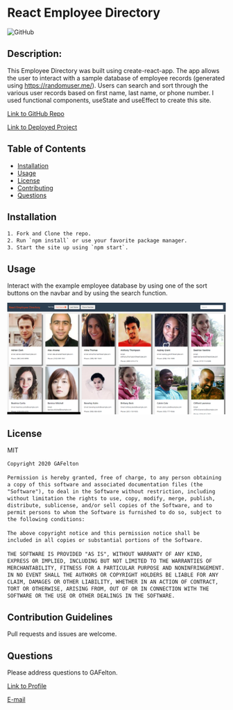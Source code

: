 # React Employee Directory
  ![GitHub](https://img.shields.io/github/license/GAFelton/employee-directory-19)

  ## Description:

 This Employee Directory was built using create-react-app. The app allows the user to interact with a sample database of employee records (generated using https://randomuser.me/). Users can search and sort through the various user records based on first name, last name, or phone number. I used functional components, useState and useEffect to create this site.



  [Link to GitHub Repo](https://github.com/GAFelton/employee-directory-19)

  [Link to Deployed Project](https://www.gfelton.com/employee-directory-19/)

  ## Table of Contents

 * [Installation](#Installation)
 * [Usage](#Usage)
 * [License](#License)
 * [Contributing](#Contributing)
 * [Questions](#Questions)

  

  ## Installation

    1. Fork and Clone the repo.
    2. Run `npm install` or use your favorite package manager.
    3. Start the site up using `npm start`.

  


  ## Usage

Interact with the example employee database by using one of the sort buttons on the navbar and by using the search function.

![Screenshot of the app.](.\project-screenshot.png)



  ## License

  MIT

  ```
Copyright 2020 GAFelton

Permission is hereby granted, free of charge, to any person obtaining a copy of this software and associated documentation files (the "Software"), to deal in the Software without restriction, including without limitation the rights to use, copy, modify, merge, publish, distribute, sublicense, and/or sell copies of the Software, and to permit persons to whom the Software is furnished to do so, subject to the following conditions:

The above copyright notice and this permission notice shall be included in all copies or substantial portions of the Software.

THE SOFTWARE IS PROVIDED "AS IS", WITHOUT WARRANTY OF ANY KIND, EXPRESS OR IMPLIED, INCLUDING BUT NOT LIMITED TO THE WARRANTIES OF MERCHANTABILITY, FITNESS FOR A PARTICULAR PURPOSE AND NONINFRINGEMENT. IN NO EVENT SHALL THE AUTHORS OR COPYRIGHT HOLDERS BE LIABLE FOR ANY CLAIM, DAMAGES OR OTHER LIABILITY, WHETHER IN AN ACTION OF CONTRACT, TORT OR OTHERWISE, ARISING FROM, OUT OF OR IN CONNECTION WITH THE SOFTWARE OR THE USE OR OTHER DEALINGS IN THE SOFTWARE.
  ```



  ## Contribution Guidelines

  Pull requests and issues are welcome.

 

  ## Questions

  Please address questions to GAFelton.

  [Link to Profile](https://github.com/GAFelton)

  [E-mail](64555318+GAFelton@users.noreply.github.com)